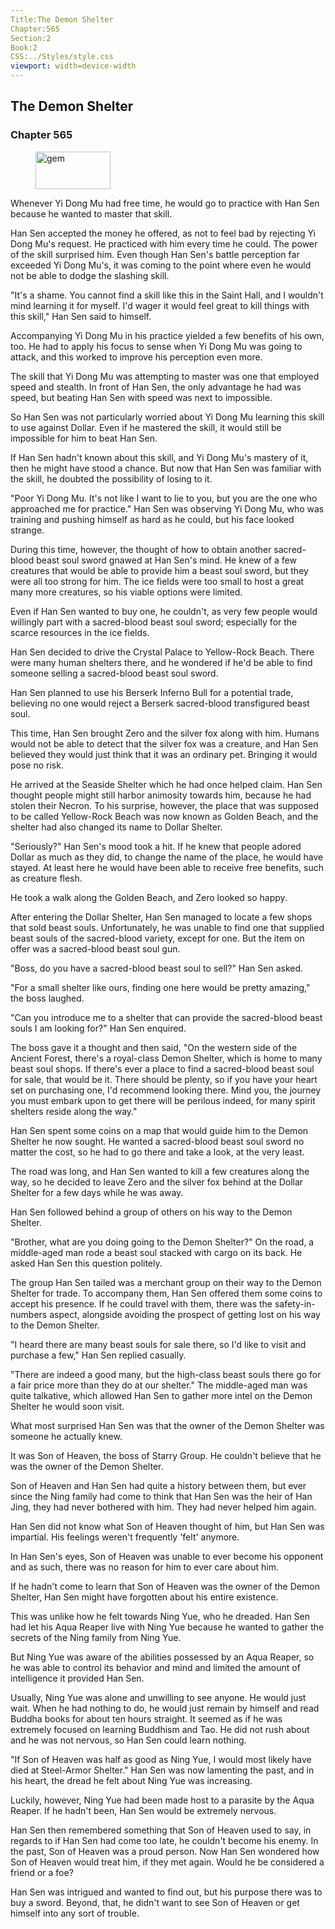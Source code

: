 ```yaml
---
Title:The Demon Shelter 
Chapter:565 
Section:2 
Book:2 
CSS:../Styles/style.css 
viewport: width=device-width
---
```

  
## The Demon Shelter
### Chapter 565
  
<figure>
	<img src="../Images/gem.gif" alt="gem" id="gem" width="120" height="60" />
</figure>
  

  
Whenever Yi Dong Mu had free time, he would go to practice with Han Sen because he wanted to master that skill.

Han Sen accepted the money he offered, as not to feel bad by rejecting Yi Dong Mu's request. He practiced with him every time he could. The power of the skill surprised him. Even though Han Sen's battle perception far exceeded Yi Dong Mu's, it was coming to the point where even he would not be able to dodge the slashing skill.

"It's a shame. You cannot find a skill like this in the Saint Hall, and I wouldn't mind learning it for myself. I'd wager it would feel great to kill things with this skill," Han Sen said to himself.

Accompanying Yi Dong Mu in his practice yielded a few benefits of his own, too. He had to apply his focus to sense when Yi Dong Mu was going to attack, and this worked to improve his perception even more.

The skill that Yi Dong Mu was attempting to master was one that employed speed and stealth. In front of Han Sen, the only advantage he had was speed, but beating Han Sen with speed was next to impossible.

So Han Sen was not particularly worried about Yi Dong Mu learning this skill to use against Dollar. Even if he mastered the skill, it would still be impossible for him to beat Han Sen.

If Han Sen hadn't known about this skill, and Yi Dong Mu's mastery of it, then he might have stood a chance. But now that Han Sen was familiar with the skill, he doubted the possibility of losing to it.

"Poor Yi Dong Mu. It's not like I want to lie to you, but you are the one who approached me for practice." Han Sen was observing Yi Dong Mu, who was training and pushing himself as hard as he could, but his face looked strange.

During this time, however, the thought of how to obtain another sacred-blood beast soul sword gnawed at Han Sen's mind. He knew of a few creatures that would be able to provide him a beast soul sword, but they were all too strong for him. The ice fields were too small to host a great many more creatures, so his viable options were limited.

Even if Han Sen wanted to buy one, he couldn't, as very few people would willingly part with a sacred-blood beast soul sword; especially for the scarce resources in the ice fields.

Han Sen decided to drive the Crystal Palace to Yellow-Rock Beach. There were many human shelters there, and he wondered if he'd be able to find someone selling a sacred-blood beast soul sword.

Han Sen planned to use his Berserk Inferno Bull for a potential trade, believing no one would reject a Berserk sacred-blood transfigured beast soul.

This time, Han Sen brought Zero and the silver fox along with him. Humans would not be able to detect that the silver fox was a creature, and Han Sen believed they would just think that it was an ordinary pet. Bringing it would pose no risk.

He arrived at the Seaside Shelter which he had once helped claim. Han Sen thought people might still harbor animosity towards him, because he had stolen their Necron. To his surprise, however, the place that was supposed to be called Yellow-Rock Beach was now known as Golden Beach, and the shelter had also changed its name to Dollar Shelter.

"Seriously?" Han Sen's mood took a hit. If he knew that people adored Dollar as much as they did, to change the name of the place, he would have stayed. At least here he would have been able to receive free benefits, such as creature flesh.

He took a walk along the Golden Beach, and Zero looked so happy.

After entering the Dollar Shelter, Han Sen managed to locate a few shops that sold beast souls. Unfortunately, he was unable to find one that supplied beast souls of the sacred-blood variety, except for one. But the item on offer was a sacred-blood beast soul gun.

"Boss, do you have a sacred-blood beast soul to sell?" Han Sen asked.

"For a small shelter like ours, finding one here would be pretty amazing," the boss laughed.

"Can you introduce me to a shelter that can provide the sacred-blood beast souls I am looking for?" Han Sen enquired.

The boss gave it a thought and then said, "On the western side of the Ancient Forest, there's a royal-class Demon Shelter, which is home to many beast soul shops. If there's ever a place to find a sacred-blood beast soul for sale, that would be it. There should be plenty, so if you have your heart set on purchasing one, I'd recommend looking there. Mind you, the journey you must embark upon to get there will be perilous indeed, for many spirit shelters reside along the way."

Han Sen spent some coins on a map that would guide him to the Demon Shelter he now sought. He wanted a sacred-blood beast soul sword no matter the cost, so he had to go there and take a look, at the very least.

The road was long, and Han Sen wanted to kill a few creatures along the way, so he decided to leave Zero and the silver fox behind at the Dollar Shelter for a few days while he was away.

Han Sen followed behind a group of others on his way to the Demon Shelter.

"Brother, what are you doing going to the Demon Shelter?" On the road, a middle-aged man rode a beast soul stacked with cargo on its back. He asked Han Sen this question politely.

The group Han Sen tailed was a merchant group on their way to the Demon Shelter for trade. To accompany them, Han Sen offered them some coins to accept his presence. If he could travel with them, there was the safety-in-numbers aspect, alongside avoiding the prospect of getting lost on his way to the Demon Shelter.

"I heard there are many beast souls for sale there, so I'd like to visit and purchase a few," Han Sen replied casually.

"There are indeed a good many, but the high-class beast souls there go for a fair price more than they do at our shelter." The middle-aged man was quite talkative, which allowed Han Sen to gather more intel on the Demon Shelter he would soon visit.

What most surprised Han Sen was that the owner of the Demon Shelter was someone he actually knew.

It was Son of Heaven, the boss of Starry Group. He couldn't believe that he was the owner of the Demon Shelter.

Son of Heaven and Han Sen had quite a history between them, but ever since the Ning family had come to think that Han Sen was the heir of Han Jing, they had never bothered with him. They had never helped him again.

Han Sen did not know what Son of Heaven thought of him, but Han Sen was impartial. His feelings weren't frequently 'felt' anymore.

In Han Sen's eyes, Son of Heaven was unable to ever become his opponent and as such, there was no reason for him to ever care about him.

If he hadn't come to learn that Son of Heaven was the owner of the Demon Shelter, Han Sen might have forgotten about his entire existence.

This was unlike how he felt towards Ning Yue, who he dreaded. Han Sen had let his Aqua Reaper live with Ning Yue because he wanted to gather the secrets of the Ning family from Ning Yue.

But Ning Yue was aware of the abilities possessed by an Aqua Reaper, so he was able to control its behavior and mind and limited the amount of intelligence it provided Han Sen.

Usually, Ning Yue was alone and unwilling to see anyone. He would just wait. When he had nothing to do, he would just remain by himself and read Buddha books for about ten hours straight. It seemed as if he was extremely focused on learning Buddhism and Tao. He did not rush about and he was not nervous, so Han Sen could learn nothing.

"If Son of Heaven was half as good as Ning Yue, I would most likely have died at Steel-Armor Shelter." Han Sen was now lamenting the past, and in his heart, the dread he felt about Ning Yue was increasing.

Luckily, however, Ning Yue had been made host to a parasite by the Aqua Reaper. If he hadn't been, Han Sen would be extremely nervous.

Han Sen then remembered something that Son of Heaven used to say, in regards to if Han Sen had come too late, he couldn't become his enemy. In the past, Son of Heaven was a proud person. Now Han Sen wondered how Son of Heaven would treat him, if they met again. Would he be considered a friend or a foe?

Han Sen was intrigued and wanted to find out, but his purpose there was to buy a sword. Beyond, that, he didn't want to see Son of Heaven or get himself into any sort of trouble.